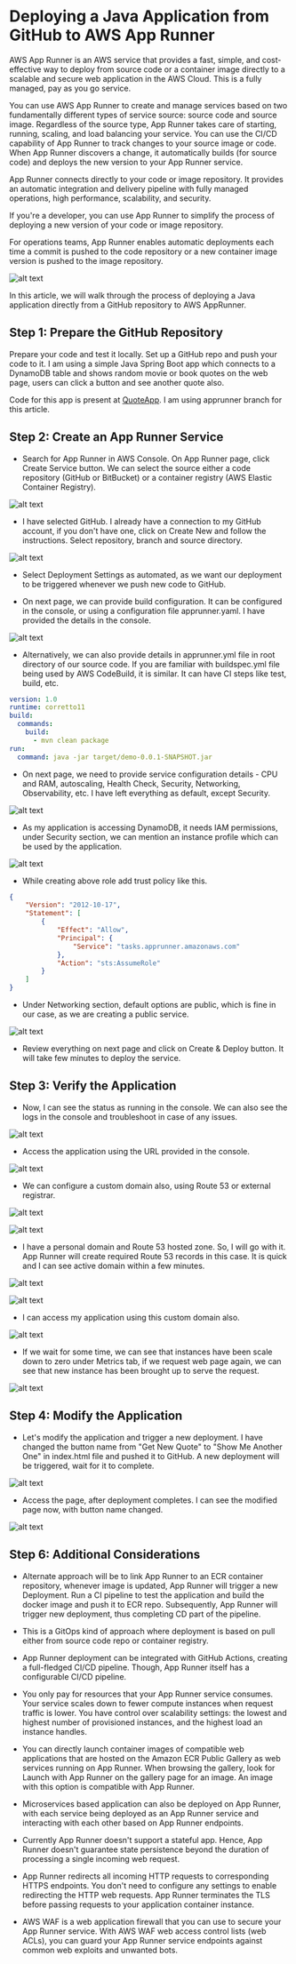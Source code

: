 # Deploying a Java Application from GitHub to AWS App Runner

AWS App Runner is an AWS service that provides a fast, simple, and cost-effective way to deploy from source code or a container image directly to a scalable and secure web application in the AWS Cloud. This is a fully managed, pay as you go service.

You can use AWS App Runner to create and manage services based on two fundamentally different types of service source: source code and source image. Regardless of the source type, App Runner takes care of starting, running, scaling, and load balancing your service. You can use the CI/CD capability of App Runner to track changes to your source image or code. When App Runner discovers a change, it automatically builds (for source code) and deploys the new version to your App Runner service.

App Runner connects directly to your code or image repository. It provides an automatic integration and delivery pipeline with fully managed operations, high performance, scalability, and security.

If you're a developer, you can use App Runner to simplify the process of deploying a new version of your code or image repository.

For operations teams, App Runner enables automatic deployments each time a commit is pushed to the code repository or a new container image version is pushed to the image repository.

![alt text](Images/apprunner/ararch.png)

In this article, we will walk through the process of deploying a Java application directly from a GitHub repository to AWS AppRunner.  

## Step 1: Prepare the GitHub Repository

Prepare your code and test it locally. Set up a GitHub repo and push your code to it. I am using a simple Java Spring Boot app which connects to a DynamoDB table and shows random movie or book quotes on the web page, users can click a button and see another quote also.

Code for this app is present at [QuoteApp](https://github.com/sauveerk/quoteapp). I am using apprunner branch for this article.

## Step 2: Create an App Runner Service

- Search for App Runner in AWS Console. On App Runner page, click Create Service button. We can select the source either a code repository (GitHub or BitBucket) or a container registry (AWS Elastic Container Registry). 

![alt text](Images/apprunner/ar1.png)

- I have selected GitHub. I already have a connection to my GitHub account, if you don't have one, click on Create New and follow the instructions. Select repository, branch and source directory.

 ![alt text](Images/apprunner/ar2.png)

- Select Deployment Settings as automated, as we want our deployment to be triggered whenever we push new code to GitHub.

- On next page, we can provide build configuration. It can be configured in the console, or using a configuration file apprunner.yaml. I have provided the details in the console.
  
![alt text](Images/apprunner/ar3.png)

- Alternatively, we can also provide details in apprunner.yml file in root directory of our source code. If you are familiar with buildspec.yml file being used by AWS CodeBuild, it is similar. It can have CI steps like test, build, etc.

```yml
version: 1.0
runtime: corretto11
build:
  commands:    
    build:
      - mvn clean package
run:                              
  command: java -jar target/demo-0.0.1-SNAPSHOT.jar
```
- On next page, we need to provide service configuration details - CPU and RAM, autoscaling, Health Check, Security, Networking, Observability, etc. I have left everything as default, except Security.

![alt text](Images/apprunner/ar4.png)

- As my application is accessing DynamoDB, it needs IAM permissions, under Security section, we can mention an instance profile which can be used by the application.

![alt text](Images/apprunner/ar5.png)

- While creating above role add trust policy like this. 

```json
{
    "Version": "2012-10-17",
    "Statement": [
        {
            "Effect": "Allow",
            "Principal": {
                "Service": "tasks.apprunner.amazonaws.com"
            },
            "Action": "sts:AssumeRole"
        }
    ]
}
```

- Under Networking section, default options are public, which is fine in our case, as we are creating a public service.

![alt text](Images/apprunner/ar6.png)

- Review everything on next page and click on Create & Deploy button. It will take few minutes to deploy the service. 

## Step 3: Verify the Application

- Now, I can see the status as running in the console. We can also see the logs in the console and troubleshoot in case of any issues.

![alt text](Images/apprunner/ar7.png)

- Access the application using the URL provided in the console. 

![alt text](Images/apprunner/ar8.png)

- We can configure a custom domain also, using Route 53 or external registrar.
  
![alt text](Images/apprunner/ar9.png)

![alt text](Images/apprunner/ar10.png)

- I have a personal domain and Route 53 hosted zone. So, I will go with it. App Runner will create required Route 53 records in this case. It is quick and I can see active domain within a few minutes. 

![alt text](Images/apprunner/ar11.png)

![alt text](Images/apprunner/ar12.png)

- I can access my application using this custom domain also.

![alt text](Images/apprunner/ar13.png)

- If we wait for some time, we can see that instances have been scale down to zero under Metrics tab, if we request web page again, we can see that new instance has been brought up to serve the request.

![alt text](Images/apprunner/ar14.png)

## Step 4: Modify the Application

- Let's modify the application and trigger a new deployment. I have changed the button name from "Get New Quote" to "Show Me Another One" in index.html file and pushed it to GitHub. A new deployment will be triggered, wait for it to complete.

![alt text](Images/apprunner/ar15.png) 

- Access the page, after deployment completes. I can see the modified page now, with button name changed.

![alt text](Images/apprunner/ar16.png)


## Step 6: Additional Considerations

- Alternate approach will be to link App Runner to an ECR container repository, whenever image is updated, App Runner will trigger a new Deployment. Run a CI pipeline to test the application and build the docker image and push it to ECR repo. Subsequently, App Runner will trigger new deployment, thus completing CD part of the pipeline. 
  
- This is a GitOps kind of approach where deployment is based on pull either from source code repo or container registry. 

- App Runner deployment can be integrated with GitHub Actions, creating a full-fledged CI/CD pipeline. Though, App Runner itself has a configurable CI/CD pipeline.

- You only pay for resources that your App Runner service consumes. Your service scales down to fewer compute instances when request traffic is lower. You have control over scalability settings: the lowest and highest number of provisioned instances, and the highest load an instance handles.
  
- You can directly launch container images of compatible web applications that are hosted on the Amazon ECR Public Gallery as web services running on App Runner. When browsing the gallery, look for Launch with App Runner on the gallery page for an image. An image with this option is compatible with App Runner.

- Microservices based application can also be deployed on App Runner, with each service being deployed as an App Runner service and interacting with each other based on App Runner endpoints.

- Currently App Runner doesn't support a stateful app. Hence, App Runner doesn't guarantee state persistence beyond the duration of processing a single incoming web request.

- App Runner redirects all incoming HTTP requests to corresponding HTTPS endpoints. You don't need to configure any settings to enable redirecting the HTTP web requests. App Runner terminates the TLS before passing requests to your application container instance.

- AWS WAF is a web application firewall that you can use to secure your App Runner service. With AWS WAF web access control lists (web ACLs), you can guard your App Runner service endpoints against common web exploits and unwanted bots.





